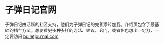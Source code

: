 # 子弹日记官网

子弹日记由活跃的社区支持，他们为子弹日记的完善添砖加瓦。介绍页包含了最基础的精华方法。想要看更多种多样的方法、建议、窍门，或者你也想出一份力，一定要访问 [bulletjournal.com](http://bulletjournal.com)
